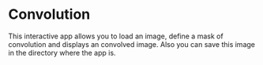 # Convolution
This interactive app allows you to load an image, define a mask of convolution and displays an convolved image. Also you can save this image in the directory where the app is.
